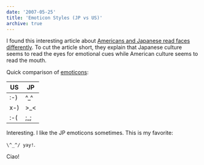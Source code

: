 ```yaml
---
date: '2007-05-25'
title: 'Emoticon Styles (JP vs US)'
archive: true
---
```


I found this interesting article about
[Americans and Japanese read faces differently](http://www.livescience.com/health/070510_facial_culture.html).
To cut the article short, they explain that Japanese culture seems to read the
eyes for emotional cues while American culture seems to read the mouth.

Quick comparison of [emoticons](http://en.wikipedia.org/wiki/Emoticons):

| US  | JP         |
| --- | ---------- |
| :-) | ^\_^       |
| x-) | &gt;\_&lt; |
| :-( | ;\_;       |

Interesting. I like the JP emoticons sometimes. This is my favorite:

`\^_^/ yay!`.

Ciao!
